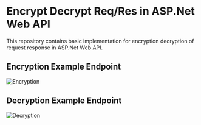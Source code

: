 # Encrypt Decrypt Req/Res in ASP.Net Web API
This repository contains basic implementation for encryption decryption of request response in ASP.Net Web API.

## Encryption Example Endpoint
![Encryption](https://github.com/pranaigiri/encrypt-decrypt-asp-dotnet-web-api/assets/102620441/1d13dee3-7e4d-4b71-8b83-77c434a2a45e)

## Decryption Example Endpoint
![Decryption](https://github.com/pranaigiri/encrypt-decrypt-asp-dotnet-web-api/assets/102620441/aee64520-5b5f-46cc-bca2-c2f5a3163aee)

